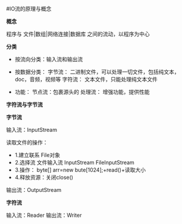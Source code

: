 #IO流的原理与概念

**概念**

程序与 文件|数组|网络连接|数据库 之间的流动，以程序为中心

**分类**

* 按流向分类：输入流和输出流

* 按数据分类：
    字节流： 二进制文件，可以处理一切文件，包括纯文本，doc，音频，视频等
    字符流： 文本文件，只能处理纯文本文件

* 功能：
  节点流：包裹源头的
  处理流： 增强功能，提供性能
  
**字符流与字节流**

**字节流**

输入流：InputStream

读取文件的操作：

* 1.建立联系  File对象
* 2.选择流    文件输入流 InputStream FileInputStream
* 3.操作：    byte[] arr=new bute[1024];+read()+读取大小
* 4.释放资源：关闭close()

输出流：OutputStream

**字符流**

输入流：Reader
输出流：Writer
